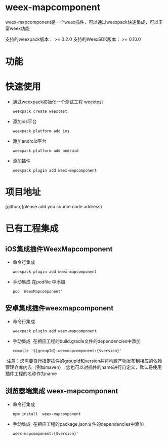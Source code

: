 # weex-mapcomponent
weex-mapcomponent是一个weex插件，可以通过weexpack快速集成，可以丰富weex功能

支持的weexpack版本： >= 0.2.0
支持的WeexSDK版本： >= 0.10.0

# 功能

# 快速使用
- 通过weexpack初始化一个测试工程 weextest
   ```
   weexpack create weextest
   ```
- 添加ios平台
  ```
  weexpack platform add ios
  ```
- 添加android平台
  ```
  weexpack platform add android
  ```
- 添加插件
  ```
  weexpack plugin add weex-mapcomponent
  ```
# 项目地址
[github](please add you source code address)

# 已有工程集成
## iOS集成插件WeexMapcomponent
- 命令行集成
  ```
  weexpack plugin add weex-mapcomponent
  ```
- 手动集成
  在podfile 中添加
  ```
  pod 'WeexMapcomponent'
  ```

## 安卓集成插件weexmapcomponent
- 命令行集成
  ```
  weexpack plugin add weex-mapcomponent
  ```
- 手动集成
  在相应工程的build.gradle文件的dependencies中添加
  ```
  compile '${groupId}:weexmapcomponent:{$version}'
  ``` 
  注意：您需要自行指定插件的groupId和version并将构建产物发布到相应的依赖管理仓库内去（例如maven）, 您也可以对插件的name进行自定义，默认将使用插件工程的名称作为name


## 浏览器端集成 weex-mapcomponent
- 命令行集成
  ```
  npm install  weex-mapcomponent
  ```
- 手动集成
  在相应工程的package.json文件的dependencies中添加
  ```
  weex-mapcomponent:{$version}'
  ``` 
  
